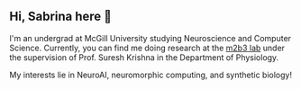 ## Hi, Sabrina here 👋
I'm an undergrad at McGill University studying Neuroscience and Computer Science. Currently, you can find me doing research at the [m2b3 lab](https://m2b3.github.io/) under the supervision of Prof. Suresh Krishna in the Department of Physiology.

My interests lie in NeuroAI, neuromorphic computing, and synthetic biology!

<!--
**SabrinaDu7/SabrinaDu7** is a ✨ _special_ ✨ repository because its `README.md` (this file) appears on your GitHub profile.

Here are some ideas to get you started:

- 🔭 I’m currently working on ...
- 🌱 I’m currently learning ...
- 👯 I’m looking to collaborate on ...
- 🤔 I’m looking for help with ...
- 💬 Ask me about ...
- 📫 How to reach me: ...
- 😄 Pronouns: ...
- ⚡ Fun fact: ...
-->

